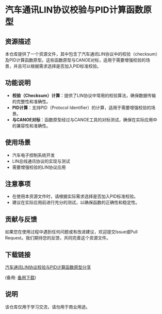 # 汽车通讯LIN协议校验与PID计算函数原型

## 资源描述

本仓库提供了一个资源文件，其中包含了汽车通讯LIN协议中的校验（checksum）及PID计算函数原型。这些函数原型与CANOE对标，适用于需要增强校验的场景，并且可以根据需求选择是否加入PID标准校验。

## 功能说明

- **校验（Checksum）计算**：提供了LIN协议中常用的校验算法，确保数据传输的完整性和准确性。
- **PID计算**：支持PID（Protocol Identifier）的计算，适用于需要增强校验的场景。
- **与CANOE对标**：函数原型经过与CANOE工具的对标测试，确保在实际应用中的兼容性和准确性。

## 使用场景

- 汽车电子控制系统开发
- LIN总线通讯协议的实现与测试
- 需要增强校验的LIN协议应用

## 注意事项

- 在使用本资源文件时，请根据实际需求选择是否加入PID标准校验。
- 建议在实际应用前进行充分的测试，以确保函数的正确性和稳定性。

## 贡献与反馈

如果您在使用过程中遇到任何问题或有改进建议，欢迎提交Issue或Pull Request。我们期待您的反馈，共同完善这个资源文件。

## 下载链接
[汽车通讯LIN协议校验与PID计算函数原型分享](https://pan.quark.cn/s/7a68f45a0650) 

(备用: [备用下载](https://pan.baidu.com/s/1EQTxTa7Wb6lFo0lPAf0QXw?pwd=1234))

## 说明

该仓库仅用于学习交流，请勿用于商业用途。
